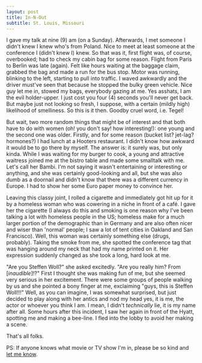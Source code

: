 ```yaml
---
layout: post
title: In-N-Out
subtitle: St. Louis, Missouri
---
```


I gave my talk at nine (9) am (on a Sunday). Afterwards, I met someone I didn't knew I knew who's from Poland. Nice to meet at least someone at the conference I (didn't knew I) knew. So that was it, first flight was, of course, overbooked; had to check my cabin bag for some reason. Flight from Paris to Berlin was late (again). Felt like hours waiting at the baggage claim, grabbed the bag and made a run for the bus stop. Motor was running, blinking to the left, starting to pull into traffic. I waved awkwardly and the driver must've seen that because he stopped the bulky green vehicle. Nice guy let me in, stowed my bags, everybody gazing at me. Yes asshats, I am the evil holder-upper. I just cost you four (4) seconds you'll never get back. But maybe just not looking so fresh, I suppose, with a certain (mildly high) likelihood of smelliness. So this is it then. Goodby cruel word, i.e. Tegel!

But wait, two more random things that might be of interest and that both have to do with women (oh! you don't say! how interesting!): one young and the second one was older. Firstly, and for some reason (bucket list? jet-lag? hormones?) I had lunch at a Hooters restaurant. I didn't know how awkward it would be to go there by myself. The answer is: it surely was, but only kinda. While I was waiting for my burger to cook, a young and attractive waitress joined me at the bistro table and made some smalltalk with me. Let's call her Bambi. I'm not saying it wasn't entertaining or interesting or anything, and she was certainly good-looking and all, but she was also dumb as a doornail and didn't know that there was a different currency in Europe. I had to show her some Euro paper money to convince her.

Leaving this classy joint, I rolled a cigarette and immediately got hit up for it by a homeless woman who was cowering in a niche in front of a café. I gave her the cigarette (I always do this and smoking is one reason why I've been talking a lot with homeless people in the US; homeless make for a much larger portion of the demographic than in Germany and are also often nicer and wiser than 'normal' people; I saw a lot of tent cities in Oakland and San Francisco). Well, this woman was certainly something else (drugs, probably). Taking the smoke from me, she spotted the conference tag that was hanging around my neck that had my name printed on it. Her expression suddenly changed as she took a long, hard look at me.

"Are you Steffen Woll?" she asked excitedly. "Are you really him? From \[*inaudible*\]!?" First I thought she was making fun of me, but she seemed very serious in her excitement. There were some groups of people walking by us and she pointed a bony finger at me, exclaiming "guys, this is Steffen Woll!!!" Well, as you can imagine, I was somewhat surprised, but just decided to play along with her antics and nod my head yes, it is me, the actor or whoever you think I am. I mean, I didn't *technically* lie, it is my name after all. Some hours after this incident, I saw her again in front of the Hyatt, spotting me and making a bee-line. I fled into the lobby to avoid her making a scene.

That's all folks.

PS: If anyone knows what movie or TV show I'm in, please be so kind and [let me know](../contact.md).
